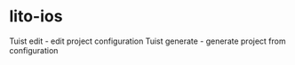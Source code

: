 # lito-ios

Tuist edit - edit project configuration
Tuist generate - generate project from configuration 
